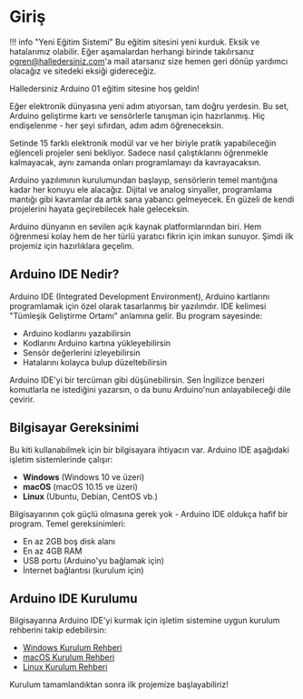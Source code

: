 # Giriş

!!! info "Yeni Eğitim Sistemi"
    Bu eğitim sitesini yeni kurduk. Eksik ve hatalarımız olabilir. Eğer aşamalardan herhangi birinde takılırsanız [ogren@halledersiniz.com](mailto:ogren@halledersiniz.com)'a mail atarsanız size hemen geri dönüp yardımcı olacağız ve sitedeki eksiği gidereceğiz.

Halledersiniz Arduino 01 eğitim sitesine hoş geldin!

Eğer elektronik dünyasına yeni adım atıyorsan, tam doğru yerdesin. Bu set, Arduino geliştirme kartı ve sensörlerle tanışman için hazırlanmış. Hiç endişelenme - her şeyi sıfırdan, adım adım öğreneceksin.

Setinde 15 farklı elektronik modül var ve her biriyle pratik yapabileceğin eğlenceli projeler seni bekliyor. Sadece nasıl çalıştıklarını öğrenmekle kalmayacak, aynı zamanda onları programlamayı da kavrayacaksın.

Arduino yazılımının kurulumundan başlayıp, sensörlerin temel mantığına kadar her konuyu ele alacağız. Dijital ve analog sinyaller, programlama mantığı gibi kavramlar da artık sana yabancı gelmeyecek. En güzeli de kendi projelerini hayata geçirebilecek hale geleceksin.

Arduino dünyanın en sevilen açık kaynak platformlarından biri. Hem öğrenmesi kolay hem de her türlü yaratıcı fikrin için imkan sunuyor. Şimdi ilk projemiz için hazırlıklara geçelim.

## Arduino IDE Nedir?

Arduino IDE (Integrated Development Environment), Arduino kartlarını programlamak için özel olarak tasarlanmış bir yazılımdır. IDE kelimesi "Tümleşik Geliştirme Ortamı" anlamına gelir. Bu program sayesinde:

- Arduino kodlarını yazabilirsin
- Kodlarını Arduino kartına yükleyebilirsin  
- Sensör değerlerini izleyebilirsin
- Hatalarını kolayca bulup düzeltebilirsin

Arduino IDE'yi bir tercüman gibi düşünebilirsin. Sen İngilizce benzeri komutlarla ne istediğini yazarsın, o da bunu Arduino'nun anlayabileceği dile çevirir.

## Bilgisayar Gereksinimi

Bu kiti kullanabilmek için bir bilgisayara ihtiyacın var. Arduino IDE aşağıdaki işletim sistemlerinde çalışır:

- **Windows** (Windows 10 ve üzeri)
- **macOS** (macOS 10.15 ve üzeri)  
- **Linux** (Ubuntu, Debian, CentOS vb.)

Bilgisayarının çok güçlü olmasına gerek yok - Arduino IDE oldukça hafif bir program. Temel gereksinimleri:

- En az 2GB boş disk alanı
- En az 4GB RAM
- USB portu (Arduino'yu bağlamak için)
- İnternet bağlantısı (kurulum için)

## Arduino IDE Kurulumu

Bilgisayarına Arduino IDE'yi kurmak için işletim sistemine uygun kurulum rehberini takip edebilirsin:

- [Windows Kurulum Rehberi](windows-kurulum.md)
- [macOS Kurulum Rehberi](macos-kurulum.md)  
- [Linux Kurulum Rehberi](linux-kurulum.md)

Kurulum tamamlandıktan sonra ilk projemize başlayabiliriz!